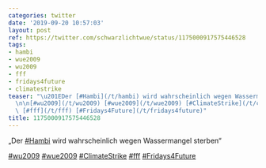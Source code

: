 ```yaml
---
categories: twitter
date: '2019-09-20 10:57:03'
layout: post
ref: https://twitter.com/schwarzlichtwue/status/1175000917575446528
tags:
- hambi
- wue2009
- wu2009
- fff
- fridays4future
- climatestrike
teaser: "\u201EDer [#Hambi](/t/hambi) wird wahrscheinlich wegen Wassermangel sterben\u201C\
  \n\n[#wu2009](/t/wu2009) [#wue2009](/t/wue2009) [#ClimateStrike](/t/climatestrike)\
  \ [#fff](/t/fff) [#Fridays4Future](/t/fridays4future)"
title: 1175000917575446528
---
```

„Der [#Hambi](/t/hambi) wird wahrscheinlich wegen Wassermangel sterben“

[#wu2009](/t/wu2009) [#wue2009](/t/wue2009) [#ClimateStrike](/t/climatestrike) [#fff](/t/fff) [#Fridays4Future](/t/fridays4future)